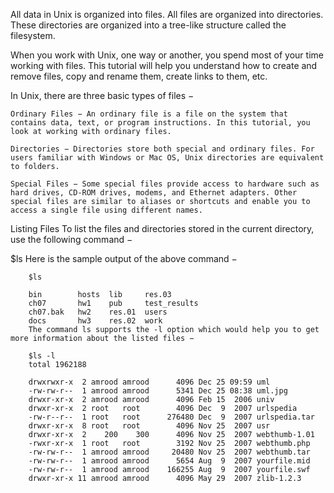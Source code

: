 All data in Unix is organized into files. All files are organized into directories. These directories are organized into a tree-like structure called the filesystem.

When you work with Unix, one way or another, you spend most of your time working with files. This tutorial will help you understand how to create and remove files, copy and rename them, create links to them, etc.

In Unix, there are three basic types of files −

	Ordinary Files − An ordinary file is a file on the system that contains data, text, or program instructions. In this tutorial, you look at working with ordinary files.

	Directories − Directories store both special and ordinary files. For users familiar with Windows or Mac OS, Unix directories are equivalent to folders.

	Special Files − Some special files provide access to hardware such as hard drives, CD-ROM drives, modems, and Ethernet adapters. Other special files are similar to aliases or shortcuts and enable you to access a single file using different names.

Listing Files
To list the files and directories stored in the current directory, use the following command −

$ls
Here is the sample output of the above command −

		$ls
		
		bin        hosts  lib     res.03
		ch07       hw1    pub     test_results
		ch07.bak   hw2    res.01  users
		docs       hw3    res.02  work
		The command ls supports the -l option which would help you to get more information about the listed files −

		$ls -l
		total 1962188
		
		drwxrwxr-x  2 amrood amrood      4096 Dec 25 09:59 uml
		-rw-rw-r--  1 amrood amrood      5341 Dec 25 08:38 uml.jpg
		drwxr-xr-x  2 amrood amrood      4096 Feb 15  2006 univ
		drwxr-xr-x  2 root   root        4096 Dec  9  2007 urlspedia
		-rw-r--r--  1 root   root      276480 Dec  9  2007 urlspedia.tar
		drwxr-xr-x  8 root   root        4096 Nov 25  2007 usr
		drwxr-xr-x  2    200    300      4096 Nov 25  2007 webthumb-1.01
		-rwxr-xr-x  1 root   root        3192 Nov 25  2007 webthumb.php
		-rw-rw-r--  1 amrood amrood     20480 Nov 25  2007 webthumb.tar
		-rw-rw-r--  1 amrood amrood      5654 Aug  9  2007 yourfile.mid
		-rw-rw-r--  1 amrood amrood    166255 Aug  9  2007 yourfile.swf
		drwxr-xr-x 11 amrood amrood      4096 May 29  2007 zlib-1.2.3
